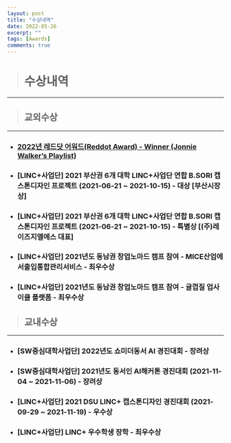```yaml
---
layout: post
title: "수상내역"
date: 2022-05-26
excerpt: ""
tags: [Awards]
comments: true
---
```


> # 수상내역
------------------------------------------------------------

> ## 교외수상
------------------------------------------------------------

- ### [2022년 레드닷 어워드(Reddot Award) - Winner (Jonnie Walker’s Playlist)](https://glydokid.github.io//Reddot-Award/)

- ### [LINC+사업단] 2021 부산권 6개 대학 LINC+사업단 연합 B.SORI 캡스톤디자인 프로젝트 (2021-06-21 ~ 2021-10-15) - 대상 [부산시장상]

- ### [LINC+사업단] 2021 부산권 6개 대학 LINC+사업단 연합 B.SORI 캡스톤디자인 프로젝트 (2021-06-21 ~ 2021-10-15) - 특별상 [(주)레이즈지엘에스 대표]

- ### [LINC+사업단] 2021년도 동남권 창업노마드 캠프 참여 - MICE산업에서출입통합관리서비스 - 최우수상

- ### [LINC+사업단] 2021년도 동남권 창업노마드 캠프 참여 - 귤껍질 업사이클 플랫폼 - 최우수상

> ## 교내수상
------------------------------------------------------------

- ### [SW중심대학사업단] 2022년도 쇼미더동서 AI 경진대회 - 장려상

- ### [SW중심대학사업단] 2021년도 동서인 AI해커톤 경진대회 (2021-11-04 ~ 2021-11-06) - 장려상

- ### [LINC+사업단] 2021 DSU LINC+ 캡스톤디자인 경진대회 (2021-09-29 ~ 2021-11-19) - 우수상

- ### [LINC+사업단] LINC+ 우수학생 장학 - 최우수상
